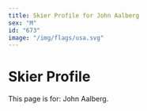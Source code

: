 ```yaml
---
title: Skier Profile for John Aalberg
sex: "M"
id: "673"
image: "/img/flags/usa.svg" 
---
```


# Skier Profile

This page is for: John Aalberg.
    